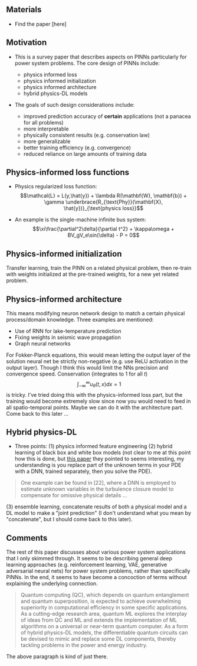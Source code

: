 Materials
---
* Find the paper [here]


Motivation
---
* This is a survey paper that describes aspects on PINNs particularly for power system problems. The core design of PINNs include:
	- physics informed loss
	- physics informed initialization
	- physics informed architecture
	- hybrid physics-DL models

* The goals of such design considerations include:
	- improved prediction accuracy of **certain** applications (not a panacea for all problems)
	- more interpretable
	- physically consistent results (e.g. conservation law)
	- more generalizable
	- better training efficiency (e.g. convergence)
	- reduced reliance on large amounts of training data


Physics-informed loss functions
----
* Physics regularized loss function:
$$\mathcal{L} = L(y,\hat{y}) + \lambda R(\mathbf{W}, \mathbf{b}) + \gamma \underbrace{R_{\text{Phy}}(\mathbf{X}, \hat{y})}_{\text{physics loss}}$$

* An example is the single-machine infinite bus system:
$$\xi\frac{\partial^2\delta}{\partial t^2} + \kappa\omega + BV_gV_e\sin(\delta) - P = 0$$


Physics-informed initialization
----
Transfer learning, train the PINN on a related physical problem, then re-train with weights initialized at the pre-trained weights, for a new yet related problem. 

Physics-informed architecture
----
This means modifying neuron network design to match a certain physical process/domain knowledge. Three examples are mentioned:
* Use of RNN for lake-temperature prediction
* Fixing weights in seismic wave propagation
* Graph neural networks

For Fokker-Planck equations, this would mean letting the output layer of the solution neural net be strictly non-negative (e.g. use ReLU activation in the output layer). Though I think this would limit the NNs precision and convergence speed. Conservation (integrates to 1 for all $t$)
$$\int_{-\infty}^{\infty}u_{\theta}(t,x)dx = 1$$ is tricky. I've tried doing this with the physics-informed loss part, but the training would become extremely slow since now you would need to feed in all spatio-temporal points. Maybe we can do it with the architecture part. Come back to this later ...

Hybrid physics-DL
---
* Three points: (1) physics informed feature engineering (2) hybrid learning of black box and white box models (not clear to me at this point how this is done, but [this paper](https://www.sciencedirect.com/science/article/abs/pii/S0021999115007524) they pointed to seems interesting, my understanding is you replace part of the unknown terms in your PDE with a DNN, trained separately, then you solve the PDE). 
> One example can be found in [22], where a DNN is employed to estimate unknown variables in the turbulence closure model to compensate for omissive physical details ...

(3) ensemble learning, concatenate results of both a physical model and a DL model to make a "joint prediction" (I don't understand what you mean by "concatenate", but I should come back to this later).


Comments
---
The rest of this paper discusses about various power system applications that I only skimmed through. It seems to be describing general deep learning approaches (e.g. reinforcement learning, VAE, generative adversarial neural nets) for power system problems, rather than specifically PINNs. In the end, it seems to have become a concoction of terms without explaining the underlying connection.

> Quantum computing (QC), which depends on quantum entanglement and quantum superposition, is expected to achieve overwhelming superiority in computational efficiency in some specific applications. As a cutting-edge research area, quantum ML explores the interplay of ideas from QC and ML and extends the implementation of ML algorithms on a universal or near-term quantum computer. As a form of hybrid physics-DL models, the differentiable quantum circuits can be devised to mimic and replace some DL components, thereby tackling problems in the power and energy industry.

The above paragraph is kind of just there. 

